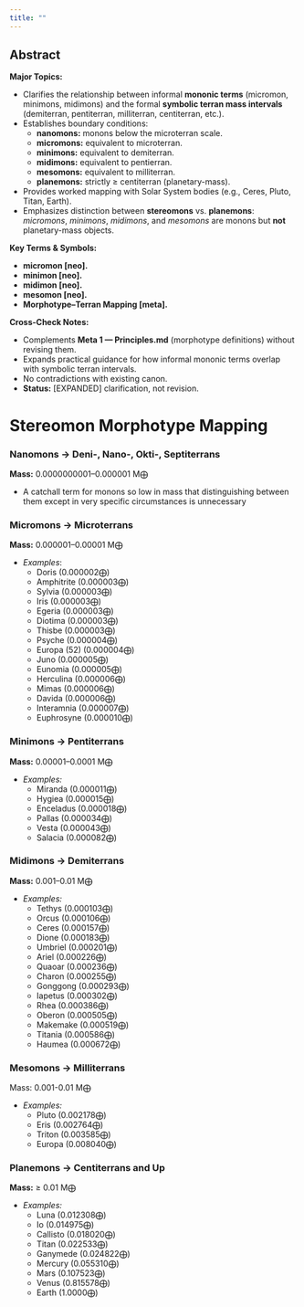 ```yaml
---
title: ""
---
```



## Abstract  
**Major Topics:**  
- Clarifies the relationship between informal **mononic  terms** (micromon, minimons, midimons) and the formal **symbolic terran mass intervals** (demiterran, pentiterran, milliterran, centiterran, etc.).  
- Establishes boundary conditions:  
  - **nanomons:** monons below the microterran scale.
  - **micromons:** equivalent to microterran.  
  - **minimons:** equivalent to demiterran.  
  - **midimons:**   equivalent to pentierran.
  - **mesomons:** equivalent to milliterran.
  - **planemons:** strictly ≥ centiterran (planetary-mass).  
- Provides worked mapping with Solar System bodies (e.g., Ceres, Pluto, Titan, Earth).  
- Emphasizes distinction between **stereomons** vs. **planemons**: *micromons*, *minimons*, *midimons*, and *mesomons* are monons but **not** planetary-mass objects.  

**Key Terms & Symbols:**  
- **micromon [neo].**  
- **minimon [neo].**  
- **midimon [neo].**  
- **mesomon [neo].**
- **Morphotype–Terran Mapping [meta].**  

**Cross-Check Notes:**  
- Complements **Meta 1 — Principles.md** (morphotype definitions) without revising them.  
- Expands practical guidance for how informal mononic terms overlap with symbolic terran intervals.  
- No contradictions with existing canon.  
- **Status:** [EXPANDED] clarification, not revision.  

# Stereomon Morphotype Mapping

### Nanomons → Deni-, Nano-, Okti-, Septiterrans
**Mass:** 0.0000000001–0.000001 M⨁
- A catchall term for monons so low in mass that distinguishing between them except in very specific circumstances is unnecessary
### Micromons → Microterrans
**Mass:** 0.000001–0.00001 M⨁
- _Examples_:
	- Doris (0.000002⨁)
	- Amphitrite (0.000003⨁)
	- Sylvia (0.000003⨁)
	- Iris (0.000003⨁)
	- Egeria (0.000003⨁)
	- Diotima (0.000003⨁)
	- Thisbe (0.000003⨁)
	- Psyche (0.000004⨁)
	- Europa (52) (0.000004⨁)
	- Juno (0.000005⨁)
	- Eunomia (0.000005⨁)
	- Herculina (0.000006⨁)
	- Mimas (0.000006⨁)
	- Davida (0.000006⨁)
	- Interamnia (0.000007⨁)
	- Euphrosyne (0.000010⨁)
### Minimons → Pentiterrans
**Mass:** 0.00001–0.0001 M⨁
- _Examples:_    
	- Miranda (0.000011⨁)
	- Hygiea (0.000015⨁)
	- Enceladus (0.000018⨁)
	- Pallas (0.000034⨁)
	- Vesta (0.000043⨁)
	- Salacia (0.000082⨁)
### Midimons → Demiterrans
**Mass:** 0.001–0.01 M⨁
- _Examples:_    
    - Tethys (0.000103⨁)
	- Orcus (0.000106⨁)
	- Ceres (0.000157⨁)
	- Dione (0.000183⨁)
	- Umbriel (0.000201⨁)
	- Ariel (0.000226⨁)
	- Quaoar (0.000236⨁)
	- Charon (0.000255⨁)
	- Gonggong (0.000293⨁)
	- Iapetus (0.000302⨁)
	- Rhea (0.000386⨁)
	- Oberon (0.000505⨁)
	- Makemake (0.000519⨁)
	- Titania (0.000586⨁)
	- Haumea (0.000672⨁)
### Mesomons → Milliterrans
Mass: 0.001-0.01 M⨁
- *Examples:*
	- Pluto (0.002178⨁)
	- Eris (0.002764⨁)
	- Triton (0.003585⨁)
	- Europa (0.008040⨁)
### Planemons → Centiterrans and Up
**Mass:** ≥ 0.01 M⨁
- _Examples:_    
	- Luna (0.012308⨁)
	- Io (0.014975⨁)
	- Callisto (0.018020⨁)
	- Titan (0.022533⨁)
	- Ganymede (0.024822⨁)
	- Mercury (0.055310⨁)
	- Mars (0.107523⨁)
	- Venus (0.815578⨁)
	- Earth (1.0000⨁)


